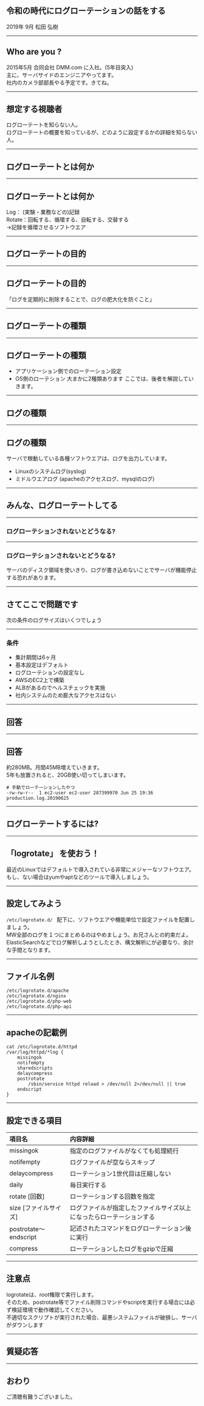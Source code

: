 ## 令和の時代にログローテーションの話をする
2019年 9月 松田 弘樹

---

## Who are you ?
2015年5月 合同会社 DMM.com に入社。(5年目突入)    
主に、サーバサイドのエンジニアやってます。  
社内のカメラ部部長やる予定です。きてね。  

---

## 想定する視聴者
ログローテートを知らない人。  
ログローテートの概要を知っているが、どのように設定するかの詳細を知らない人。  

---

## ログローテートとは何か

---

## ログローテートとは何か

Log： (実験・業務などの)記録  
Rotate：回転する、循環する、自転する、交替する  
→記録を循環させるソフトウエア

---

## ログローテートの目的

---

## ログローテートの目的
「ログを定期的に削除することで、ログの肥大化を防ぐこと」

---

## ログローテートの種類

---

## ログローテートの種類
* アプリケーション側でのローテーション設定
* OS側のローテション
大まかに2種類あります
ここでは、後者を解説していきます。  

---

## ログの種類

---

## ログの種類

サーバで稼動している各種ソフトウエアは、ログを出力しています。  
* Linuxのシステムログ(syslog)  
* ミドルウエアログ  (apacheのアクセスログ、mysqlのログ)  

---

## みんな、ログローテートしてる

---

### ログローテションされないとどうなる?  

---

### ログローテションされないとどうなる?  
サーバのディスク領域を使いきり、ログが書き込めないことでサーバが機能停止する恐れがあります。 

---

## さてここで問題です
次の条件のログサイズはいくつでしょう

---

### 条件
* 集計期間は6ヶ月  
* 基本設定はデフォルト  
* ログローテションの設定なし  
* AWSのEC2上で構築  
* ALBがあるのでヘルスチェックを実施  
* 社内システムのため膨大なアクセスはない  

---

## 回答

---

## 回答
約280MB。月間45MB増えていきます。  
5年も放置されると、20GB使い切ってしまいます。

```
# 手動でローテーションしたやつ
-rw-rw-r--  1 ec2-user ec2-user 287399970 Jun 25 19:36 production.log.20190625
```

---

## ログローテートするには?

---

## 「logrotate」 を使おう！  
最近のLinuxではデフォルトで導入されている非常にメジャーなソフトウエア。  
もし、ない場合はyumやaptなどのツールで導入しましょう。  

---

## 設定してみよう

`/etc/logrotate.d/ ` 配下に、ソフトウエアや機能単位で設定ファイルを配置しましょう。  
MW全部のログを１つにまとめるのはやめましょう。お兄さんとの約束だよ。  
ElasticSearchなどでログ解析しようとしたとき、構文解析にが必要なり、余計な手間となります。

---

## ファイル名例
```
/etc/logrotate.d/apache
/etc/logrotate.d/nginx
/etc/logrotate.d/php-web
/etc/logrotate.d/php-api
```

---

## apacheの記載例
```
cat /etc/logrotate.d/httpd
/var/log/httpd/*log {
    missingok
    notifempty
    sharedscripts
    delaycompress
    postrotate
        /sbin/service httpd reload > /dev/null 2>/dev/null || true
    endscript
}
```

---

## 設定できる項目
| 項目名 | 内容詳細 |
|:------|:--------|
|missingok |指定のログファイルがなくても処理続行 |
|notifempty | ログファイルが空ならスキップ |
|delaycompress| ローテーション1世代目は圧縮しない| 
|daily|毎日実行する|
|rotate [回数]|ローテーションする回数を指定|
|size [ファイルサイズ]|ログファイルが指定したファイルサイズ以上になったらローテーションする|
|postrotate～endscript|記述されたコマンドをログローテーション後に実行|
|compress|ローテーションしたログをgzipで圧縮|

---

## 注意点
logrotateは、root権限で実行します。  
そのため、postrotate等でファイル削除コマンドやscriptを実行する場合には必ず検証環境で動作確認してください。  
不適切なスクリプトが実行された場合、最悪システムファイルが破損し、サーバがダウンします  

---

## 質疑応答

---

## おわり
ご清聴有難うございました。